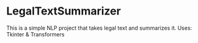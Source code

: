 # LegalTextSummarizer
This is a simple NLP project that takes legal text and summarizes it. Uses: Tkinter &amp; Transformers
